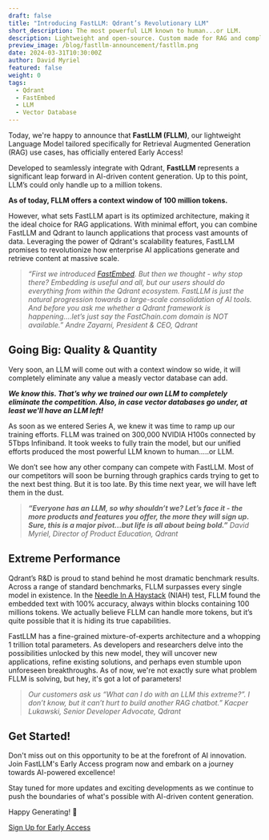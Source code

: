 ```yaml
---
draft: false
title: "Introducing FastLLM: Qdrant’s Revolutionary LLM"
short_description: The most powerful LLM known to human...or LLM. 
description: Lightweight and open-source. Custom made for RAG and completely integrated with Qdrant.
preview_image: /blog/fastllm-announcement/fastllm.png
date: 2024-03-31T10:30:00Z
author: David Myriel
featured: false
weight: 0 
tags:
  - Qdrant
  - FastEmbed
  - LLM
  - Vector Database
---
```


Today, we're happy to announce that **FastLLM (FLLM)**, our lightweight Language Model tailored specifically for Retrieval Augmented Generation (RAG) use cases, has officially entered Early Access! 

Developed to seamlessly integrate with Qdrant, **FastLLM** represents a significant leap forward in AI-driven content generation. Up to this point, LLM’s could only handle up to a million tokens. 

**As of today, FLLM offers a context window of 100 million tokens.**

However, what sets FastLLM apart is its optimized architecture, making it the ideal choice for RAG applications. With minimal effort, you can combine FastLLM and Qdrant to launch applications that process vast amounts of data. Leveraging the power of Qdrant's scalability features, FastLLM promises to revolutionize how enterprise AI applications generate and retrieve content at massive scale.

> *“First we introduced [FastEmbed](https://github.com/qdrant/fastembed*). But then we thought - why stop there? Embedding is useful and all, but our users should do everything from within the Qdrant ecosystem. FastLLM is just the natural progression towards a large-scale consolidation of AI tools. And before you ask me whether a Qdrant framework is happening….let’s just say the FastChain.com domain is NOT available.” Andre Zayarni, President & CEO, Qdrant*
> 

## Going Big: Quality & Quantity

Very soon, an LLM will come out with a context window so wide, it will completely eliminate any value a measly vector database can add. 

***We know this. That’s why we trained our own LLM to completely eliminate the competition. Also, in case vector databases go under, at least we'll have an LLM left!*** 

As soon as we entered Series A, we knew it was time to ramp up our training efforts. FLLM was trained on 300,000 NVIDIA H100s connected by 5Tbps Infiniband. It took weeks to fully train the model, but our unified efforts produced the most powerful LLM known to human…..or LLM.

We don’t see how any other company can compete with FastLLM. Most of our competitors will soon be burning through graphics cards trying to get to the next best thing. But it is too late. By this time next year, we will have left them in the dust. 

> ***“Everyone has an LLM, so why shouldn’t we? Let’s face it - the more products and features you offer, the more they will sign up. Sure, this is a major pivot…but life is all about being bold.”***  *David Myriel, Director of Product Education, Qdrant*
> 

## Extreme Performance

Qdrant’s R&D is proud to stand behind he most dramatic benchmark results. Across a range of standard benchmarks, FLLM surpasses every single model in existence. In the [Needle In A Haystack](https://github.com/gkamradt/LLMTest_NeedleInAHaystack) (NIAH) test, FLLM found the embedded text with 100% accuracy, always within blocks containing 100 millions tokens. We actually believe FLLM can handle more tokens, but it’s quite possible that it is hiding its true capabilities.

FastLLM has a fine-grained mixture-of-experts architecture and a whopping 1 trillion total parameters. As developers and researchers delve into the possibilities unlocked by this new model, they will uncover new applications, refine existing solutions, and perhaps even stumble upon unforeseen breakthroughs. As of now, we're not exactly sure what problem FLLM is solving, but hey, it's got a lot of parameters!

> *Our customers ask us “What can I do with an LLM this extreme?”. I don’t know, but it can’t hurt to build another RAG chatbot.” Kacper Lukawski, Senior Developer Advocate, Qdrant*
> 

## Get Started!

Don't miss out on this opportunity to be at the forefront of AI innovation. Join FastLLM's Early Access program now and embark on a journey towards AI-powered excellence!

Stay tuned for more updates and exciting developments as we continue to push the boundaries of what's possible with AI-driven content generation.

Happy Generating! 🚀

[Sign Up for Early Access](https://qdrant.to/cloud)